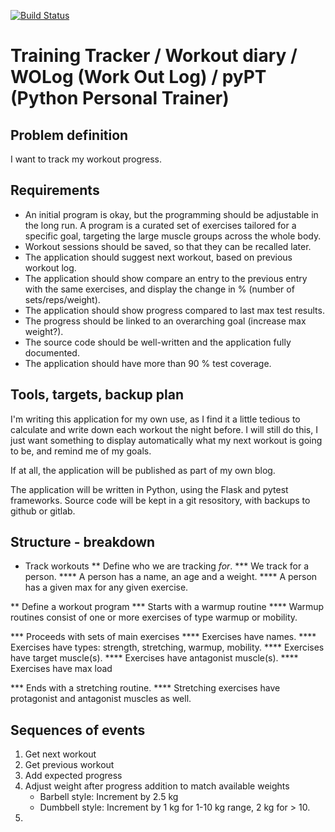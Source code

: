 [![Build Status](https://travis-ci.org/wowsuchnamaste/training-tracker.svg?branch=development)](https://travis-ci.org/wowsuchnamaste/training-tracker)
# Training Tracker / Workout diary / WOLog (Work Out Log) / pyPT (Python Personal Trainer)

## Problem definition
I want to track my workout progress.

## Requirements
* An initial program is okay, but the programming should be adjustable
  in the long run. A program is a curated set of exercises tailored for a
  specific goal, targeting the large muscle groups across the whole body.
* Workout sessions should be saved, so that they can be recalled later.
* The application should suggest next workout, based on previous workout log.
* The application should show compare an entry to the previous entry with the
  same exercises, and display the change in % (number of sets/reps/weight).
* The application should show progress compared to last max test results.
* The progress should be linked to an overarching goal (increase max weight?).
* The source code should be well-written and the application fully documented.
* The application should have more than 90 % test coverage.

## Tools, targets, backup plan
I'm writing this application for my own use, as I find it a little tedious to
calculate and write down each workout the night before. I will still do this,
I just want something to display automatically what my next workout is going to
be, and remind me of my goals.

If at all, the application will be published as part of my own blog. 

The application will be written in Python, using the Flask and pytest frameworks.
Source code will be kept in a git resository, with backups to github or gitlab.

## Structure - breakdown
* Track workouts
** Define who we are tracking _for_.
*** We track for a person.
**** A person has a name, an age and a weight.
**** A person has a given max for any given exercise.

** Define a workout program
*** Starts with a warmup routine
**** Warmup routines consist of one or more exercises of type warmup or mobility.

*** Proceeds with sets of main exercises
**** Exercises have names.
**** Exercises have types: strength, stretching, warmup, mobility.
**** Exercises have target muscle(s).
**** Exercises have antagonist muscle(s).
**** Exercises have max load

*** Ends with a stretching routine.
**** Stretching exercises have protagonist and antagonist muscles as well.

## Sequences of events
1. Get next workout
  1. Get previous workout
  1. Add expected progress
  1. Adjust weight after progress addition to match available weights
     - Barbell style: Increment by 2.5 kg
     - Dumbbell style: Increment by 1 kg for 1-10 kg range, 2 kg for > 10.
  1. 

